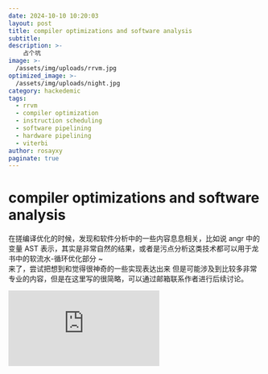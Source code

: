```yaml
---
date: 2024-10-10 10:20:03
layout: post
title: compiler optimizations and software analysis
subtitle: 
description: >-
    占个坑
image: >-
  /assets/img/uploads/rrvm.jpg
optimized_image: >-
  /assets/img/uploads/night.jpg
category: hackedemic
tags:
  - rrvm
  - compiler optimization
  - instruction scheduling
  - software pipelining
  - hardware pipelining
  - viterbi
author: rosayxy
paginate: true
---
```

# compiler optimizations and software analysis
在搓编译优化的时候，发现和软件分析中的一些内容息息相关，比如说 angr 中的变量 AST 表示，其实是非常自然的结果，或者是污点分析这类技术都可以用于龙书中的软流水-循环优化部分 ~    
来了，尝试把想到和觉得很神奇的一些实现表达出来 但是可能涉及到比较多非常专业的内容，但是在这里写的很简略，可以通过邮箱联系作者进行后续讨论。    

![链接](https://rosayxy.github.io/pdfs/compiler_engineering_and_software_analysis.pdf)
